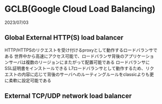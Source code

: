 # GCLB(Google Cloud Load Balancing)
2023/07/03

## Global External HTTP(S) load balancer
HTTP/HTTPSのリクエストを受け付けるproxyとして動作するロードバランサである
世界中から高速にアクセス可能で、ロードバランサ背後のアプリケーションサーバは複数のリージョンにまたがって配置可能である
ロードバランサにSSL証明書をインストールできる
L7ロードバランサとして動作するため、リクエストの内容に応じて背後のサーバへのルーティングルールをclassicよりも更に柔軟に設定可能である

## External TCP/UDP network load balancer